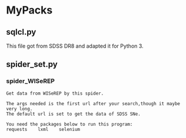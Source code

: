 # MyPacks
## sqlcl.py
This file got from SDSS DR8 and adapted it for Python 3.
## spider\_set.py
### spider\_WISeREP
    Get data from WISeREP by this spider.
    
    The args needed is the first url after your search,though it maybe very long.
    The default url is set to get the data of SDSS SNe. 
    
    You need the packages below to run this program:
    requests    lxml    selenium
